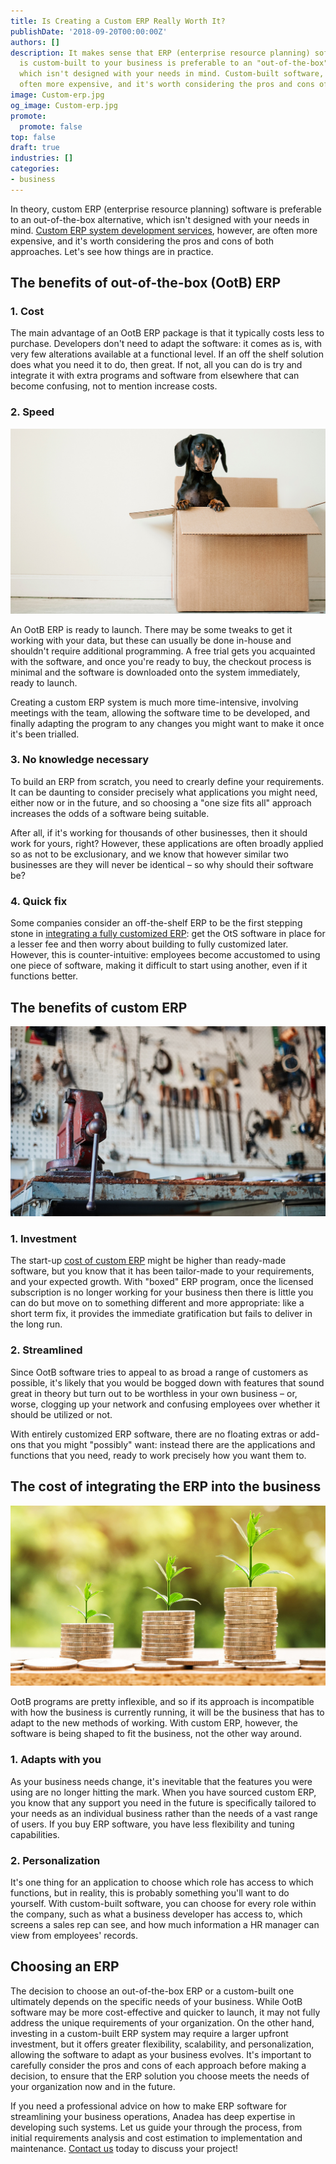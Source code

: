 ```yaml
---
title: Is Creating a Custom ERP Really Worth It?
publishDate: '2018-09-20T00:00:00Z'
authors: []
description: It makes sense that ERP (enterprise resource planning) software that
  is custom-built to your business is preferable to an "out-of-the-box" alternative,
  which isn't designed with your needs in mind. Custom-built software, however, is
  often more expensive, and it's worth considering the pros and cons of both approaches.
image: Custom-erp.jpg
og_image: Custom-erp.jpg
promote:
  promote: false
top: false
draft: true
industries: []
categories:
- business
---
```

In theory, custom ERP (enterprise resource planning) software is preferable to an out-of-the-box alternative, which isn't designed with your needs in mind. <a href="https://anadea.info/solutions/erp-development" target="_blank">Custom ERP system development services</a>, however, are often more expensive, and it's worth considering the pros and cons of both approaches. Let's see how things are in practice.

## The benefits of out-of-the-box (OotB) ERP

### 1. Cost
The main advantage of an OotB ERP package is that it typically costs less to purchase. Developers don't need to adapt the software: it comes as is, with very few alterations available at a functional level. If an off the shelf solution does what you need it to do, then great. If not, all you can do is try and integrate it with extra programs and software from elsewhere that can become confusing, not to mention increase costs.

### 2. Speed

![Out of the box software](out-of-the-box.jpg)

An OotB ERP is ready to launch. There may be some tweaks to get it working with your data, but these can usually be done in-house and shouldn't require additional programming. A free trial gets you acquainted with the software, and once you're ready to buy, the checkout process is minimal and the software is downloaded onto the system immediately, ready to launch.

Creating a custom ERP system is much more time-intensive, involving meetings with the team, allowing the software time to be developed, and finally adapting the program to any changes you might want to make it once it's been trialled.

### 3. No knowledge necessary

To build an ERP from scratch, you need to crearly define your requirements. It can be daunting to consider precisely what applications you might need, either now or in the future, and so choosing a "one size fits all" approach increases the odds of a software being suitable.

After all, if it's working for thousands of other businesses, then it should work for yours, right? However, these applications are often broadly applied so as not to be exclusionary, and we know that however similar two businesses are they will never be identical – so why should their software be?

### 4. Quick fix

Some companies consider an off-the-shelf ERP to be the first stepping stone in [integrating a fully customized ERP](https://anadea.info/blog/erp-and-business-management-software-introduction): get the OtS software in place for a lesser fee and then worry about building to fully customized later. However, this is counter-intuitive: employees become accustomed to using one piece of software, making it difficult to start using another, even if it functions better.

## The benefits of custom ERP

![Сustomized ERP solutions](Custom-built.jpg)

### 1. Investment

The start-up [cost of custom ERP](https://anadea.info/blog/erp-and-business-management-software-introduction) might be higher than ready-made software, but you know that it has been tailor-made to your requirements, and your expected growth. With "boxed" ERP program, once the licensed subscription is no longer working for your business then there is little you can do but move on to something different and more appropriate: like a short term fix, it provides the immediate gratification but fails to deliver in the long run.

### 2. Streamlined

Since OotB software tries to appeal to as broad a range of customers as possible, it's likely that you would be bogged down with features that sound great in theory but turn out to be worthless in your own business – or, worse, clogging up your network and confusing employees over whether it should be utilized or not.

With entirely customized ERP software, there are no floating extras or add-ons that you might "possibly" want: instead there are the applications and functions that you need, ready to work precisely how you want them to.

## The cost of integrating the ERP into the business

![How much does ERP software cost](erp-integration-cost.jpg)

OotB programs are pretty inflexible, and so if its approach is incompatible with how the business is currently running, it will be the business that has to adapt to the new methods of working. With custom ERP, however, the software is being shaped to fit the business, not the other way around.

### 1. Adapts with you

As your business needs change, it's inevitable that the features you were using are no longer hitting the mark. When you have sourced custom ERP, you know that any support you need in the future is specifically tailored to your needs as an individual business rather than the needs of a vast range of users. If you buy ERP software, you have less flexibility and tuning capabilities.

### 2. Personalization

It's one thing for an application to choose which role has access to which functions, but in reality, this is probably something you'll want to do yourself. With custom-built software, you can choose for every role within the company, such as what a business developer has access to, which screens a sales rep can see, and how much information a HR manager can view from employees' records.

## Choosing an ERP

The decision to choose an out-of-the-box ERP or a custom-built one ultimately depends on the specific needs of your business. While OotB software may be more cost-effective and quicker to launch, it may not fully address the unique requirements of your organization. On the other hand, investing in a custom-built ERP system may require a larger upfront investment, but it offers greater flexibility, scalability, and personalization, allowing the software to adapt as your business evolves. It's important to carefully consider the pros and cons of each approach before making a decision, to ensure that the ERP solution you choose meets the needs of your organization now and in the future.

If you need a professional advice on how to make ERP software for streamlining your business operations, Anadea has deep expertise in developing such systems. Let us guide your through the process, from initial requirements analysis and cost estimation to implementation and maintenance. [Contact us](https://anadea.info/contacts) today to discuss your project!
